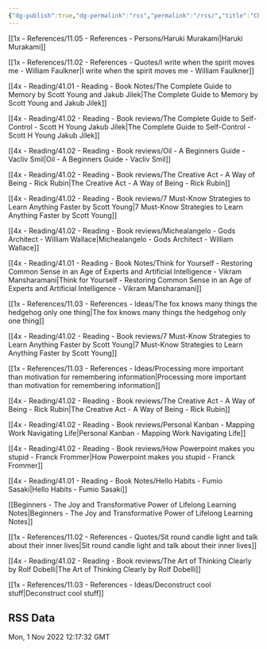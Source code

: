 ```yaml
---
{"dg-publish":true,"dg-permalink":"rss","permalink":"/rss/","title":"Changelog for RSS","dgShowBacklinks":false}
---
```



[[1x - References/11.05 - References - Persons/Haruki Murakami\|Haruki Murakami]]

[[1x - References/11.02 - References - Quotes/I write when the spirit moves me - William Faulkner\|I write when the spirit moves me - William Faulkner]]

[[4x - Reading/41.01 - Reading - Book Notes/The Complete Guide to Memory by Scott Young and Jakub Jilek\|The Complete Guide to Memory by Scott Young and Jakub Jilek]]

[[4x - Reading/41.02 - Reading - Book reviews/The Complete Guide to Self-Control - Scott H Young Jakub Jilek\|The Complete Guide to Self-Control - Scott H Young Jakub Jilek]]

[[4x - Reading/41.02 - Reading - Book reviews/Oil - A Beginners Guide - Vacliv Smil\|Oil - A Beginners Guide - Vacliv Smil]]

[[4x - Reading/41.02 - Reading - Book reviews/The Creative Act - A Way of Being - Rick Rubin\|The Creative Act - A Way of Being - Rick Rubin]]

[[4x - Reading/41.02 - Reading - Book reviews/7 Must-Know Strategies to Learn Anything Faster by Scott Young\|7 Must-Know Strategies to Learn Anything Faster by Scott Young]]

[[4x - Reading/41.02 - Reading - Book reviews/Michealangelo - Gods Architect - William Wallace\|Michealangelo - Gods Architect - William Wallace]]

[[4x - Reading/41.01 - Reading - Book Notes/Think for Yourself - Restoring Common Sense in an Age of Experts and Artificial Intelligence - Vikram Mansharamani\|Think for Yourself - Restoring Common Sense in an Age of Experts and Artificial Intelligence - Vikram Mansharamani]]

[[1x - References/11.03 - References - Ideas/The fox knows many things the hedgehog only one thing\|The fox knows many things the hedgehog only one thing]]

[[4x - Reading/41.02 - Reading - Book reviews/7 Must-Know Strategies to Learn Anything Faster by Scott Young\|7 Must-Know Strategies to Learn Anything Faster by Scott Young]]

[[1x - References/11.03 - References - Ideas/Processing more important than motivation for remembering information\|Processing more important than motivation for remembering information]]

[[4x - Reading/41.02 - Reading - Book reviews/The Creative Act - A Way of Being - Rick Rubin\|The Creative Act - A Way of Being - Rick Rubin]]

[[4x - Reading/41.02 - Reading - Book reviews/Personal Kanban - Mapping Work Navigating Life\|Personal Kanban - Mapping Work Navigating Life]]

[[4x - Reading/41.02 - Reading - Book reviews/How Powerpoint makes you stupid - Franck Frommer\|How Powerpoint makes you stupid - Franck Frommer]]

[[4x - Reading/41.01 - Reading - Book Notes/Hello Habits - Fumio Sasaki\|Hello Habits - Fumio Sasaki]]

[[Beginners - The Joy and Transformative Power of Lifelong Learning Notes\|Beginners - The Joy and Transformative Power of Lifelong Learning Notes]]

[[1x - References/11.02 - References - Quotes/Sit round candle light and talk about their inner lives\|Sit round candle light and talk about their inner lives]]

[[4x - Reading/41.02 - Reading - Book reviews/The Art of Thinking Clearly by Rolf Dobelli\|The Art of Thinking Clearly by Rolf Dobelli]]

[[1x - References/11.03 - References - Ideas/Deconstruct cool stuff\|Deconstruct cool stuff]]




## RSS Data
<div class='date'>Mon, 1 Nov 2022 12:17:32 GMT</div>
